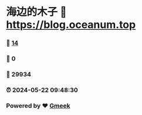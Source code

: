 # 海边的木子 :link: https://blog.oceanum.top 
### :page_facing_up: [14](https://blog.oceanum.top/tag.html) 
### :speech_balloon: 0 
### :hibiscus: 29934 
### :alarm_clock: 2024-05-22 09:48:30 
### Powered by :heart: [Gmeek](https://github.com/Meekdai/Gmeek)
